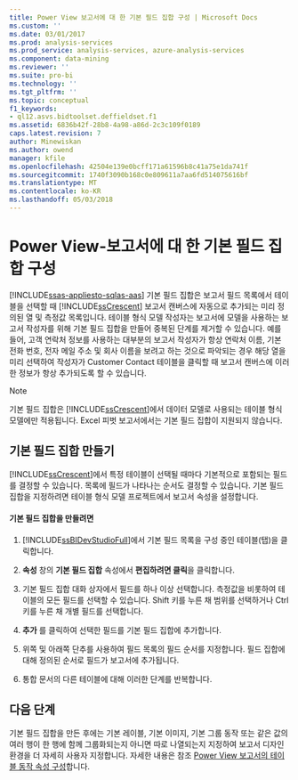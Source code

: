 ```yaml
---
title: Power View 보고서에 대 한 기본 필드 집합 구성 | Microsoft Docs
ms.custom: ''
ms.date: 03/01/2017
ms.prod: analysis-services
ms.prod_service: analysis-services, azure-analysis-services
ms.component: data-mining
ms.reviewer: ''
ms.suite: pro-bi
ms.technology: ''
ms.tgt_pltfrm: ''
ms.topic: conceptual
f1_keywords:
- ql12.asvs.bidtoolset.deffieldset.f1
ms.assetid: 6836b42f-28b8-4a98-a86d-2c3c109f0189
caps.latest.revision: 7
author: Minewiskan
ms.author: owend
manager: kfile
ms.openlocfilehash: 42504e139e0bcff171a61596b8c41a75e1da741f
ms.sourcegitcommit: 1740f3090b168c0e809611a7aa6fd514075616bf
ms.translationtype: MT
ms.contentlocale: ko-KR
ms.lasthandoff: 05/03/2018
---
```

# <a name="power-view---configure-default-field-set-for-reports"></a>Power View-보고서에 대 한 기본 필드 집합 구성
[!INCLUDE[ssas-appliesto-sqlas-aas](../../includes/ssas-appliesto-sqlas-aas.md)]
  기본 필드 집합은 보고서 필드 목록에서 테이블을 선택할 때 [!INCLUDE[ssCrescent](../../includes/sscrescent-md.md)] 보고서 캔버스에 자동으로 추가되는 미리 정의된 열 및 측정값 목록입니다. 테이블 형식 모델 작성자는 보고서에 모델을 사용하는 보고서 작성자를 위해 기본 필드 집합을 만들어 중복된 단계를 제거할 수 있습니다. 예를 들어, 고객 연락처 정보를 사용하는 대부분의 보고서 작성자가 항상 연락처 이름, 기본 전화 번호, 전자 메일 주소 및 회사 이름을 보려고 하는 것으로 파악되는 경우 해당 열을 미리 선택하여 작성자가 Customer Contact 테이블을 클릭할 때 보고서 캔버스에 이러한 정보가 항상 추가되도록 할 수 있습니다.  
  
> [!NOTE]  
>  기본 필드 집합은 [!INCLUDE[ssCrescent](../../includes/sscrescent-md.md)]에서 데이터 모델로 사용되는 테이블 형식 모델에만 적용됩니다. Excel 피벗 보고서에서는 기본 필드 집합이 지원되지 않습니다.  
  
## <a name="creating-a-default-field-set"></a>기본 필드 집합 만들기  
 [!INCLUDE[ssCrescent](../../includes/sscrescent-md.md)]에서 특정 테이블이 선택될 때마다 기본적으로 포함되는 필드를 결정할 수 있습니다. 목록에 필드가 나타나는 순서도 결정할 수 있습니다. 기본 필드 집합을 지정하려면 테이블 형식 모델 프로젝트에서 보고서 속성을 설정합니다.  
  
#### <a name="to-add-a-default-field-set"></a>기본 필드 집합을 만들려면  
  
1.  [!INCLUDE[ssBIDevStudioFull](../../includes/ssbidevstudiofull-md.md)]에서 기본 필드 목록을 구성 중인 테이블(탭)을 클릭합니다.  
  
2.  **속성** 창의 **기본 필드 집합** 속성에서 **편집하려면 클릭**을 클릭합니다.  
  
3.  기본 필드 집합 대화 상자에서 필드를 하나 이상 선택합니다. 측정값을 비롯하여 테이블의 모든 필드를 선택할 수 있습니다. Shift 키를 누른 채 범위를 선택하거나 Ctrl 키를 누른 채 개별 필드를 선택합니다.  
  
4.  **추가** 를 클릭하여 선택한 필드를 기본 필드 집합에 추가합니다.  
  
5.  위쪽 및 아래쪽 단추를 사용하여 필드 목록의 필드 순서를 지정합니다. 필드 집합에 대해 정의된 순서로 필드가 보고서에 추가됩니다.  
  
6.  통합 문서의 다른 테이블에 대해 이러한 단계를 반복합니다.  
  
## <a name="next-step"></a>다음 단계  
 기본 필드 집합을 만든 후에는 기본 레이블, 기본 이미지, 기본 그룹 동작 또는 같은 값의 여러 행이 한 행에 함께 그룹화되는지 아니면 따로 나열되는지 지정하여 보고서 디자인 환경을 더 자세히 사용자 지정합니다. 자세한 내용은 참조 [Power View 보고서의 테이블 동작 속성 구성](../../analysis-services/tabular-models/power-view-configure-table-behavior-properties-for-reports.md)합니다.  
  
  
